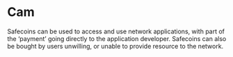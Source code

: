 # Cam
Safecoins can be used to access and use network applications, with part of the ‘payment’ going directly to the application developer. Safecoins can also be bought by users unwilling, or unable to provide resource to the network.
